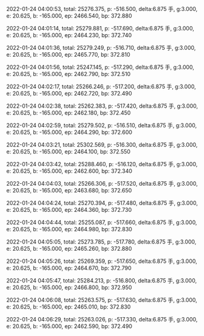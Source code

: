 2022-01-24 04:00:53, total: 25276.375, p: -516.500, delta:6.875 手, g:3.000, e: 20.625, b: -165.000, ep: 2466.540, bp: 372.880

2022-01-24 04:01:14, total: 25279.881, p: -517.690, delta:6.875 手, g:3.000, e: 20.625, b: -165.000, ep: 2464.230, bp: 372.740

2022-01-24 04:01:36, total: 25279.249, p: -516.710, delta:6.875 手, g:3.000, e: 20.625, b: -165.000, ep: 2465.770, bp: 372.810

2022-01-24 04:01:56, total: 25247.145, p: -517.290, delta:6.875 手, g:3.000, e: 20.625, b: -165.000, ep: 2462.790, bp: 372.510

2022-01-24 04:02:17, total: 25266.246, p: -517.200, delta:6.875 手, g:3.000, e: 20.625, b: -165.000, ep: 2462.720, bp: 372.490

2022-01-24 04:02:38, total: 25262.383, p: -517.420, delta:6.875 手, g:3.000, e: 20.625, b: -165.000, ep: 2462.180, bp: 372.450

2022-01-24 04:02:59, total: 25279.502, p: -516.510, delta:6.875 手, g:3.000, e: 20.625, b: -165.000, ep: 2464.290, bp: 372.600

2022-01-24 04:03:21, total: 25302.569, p: -516.300, delta:6.875 手, g:3.000, e: 20.625, b: -165.000, ep: 2464.100, bp: 372.550

2022-01-24 04:03:42, total: 25288.460, p: -516.120, delta:6.875 手, g:3.000, e: 20.625, b: -165.000, ep: 2462.600, bp: 372.340

2022-01-24 04:04:03, total: 25266.306, p: -517.520, delta:6.875 手, g:3.000, e: 20.625, b: -165.000, ep: 2463.680, bp: 372.650

2022-01-24 04:04:24, total: 25270.394, p: -517.480, delta:6.875 手, g:3.000, e: 20.625, b: -165.000, ep: 2464.360, bp: 372.730

2022-01-24 04:04:44, total: 25255.087, p: -517.660, delta:6.875 手, g:3.000, e: 20.625, b: -165.000, ep: 2464.980, bp: 372.830

2022-01-24 04:05:05, total: 25273.785, p: -517.780, delta:6.875 手, g:3.000, e: 20.625, b: -165.000, ep: 2465.260, bp: 372.880

2022-01-24 04:05:26, total: 25269.359, p: -517.650, delta:6.875 手, g:3.000, e: 20.625, b: -165.000, ep: 2464.670, bp: 372.790

2022-01-24 04:05:47, total: 25284.213, p: -516.800, delta:6.875 手, g:3.000, e: 20.625, b: -165.000, ep: 2466.800, bp: 372.950

2022-01-24 04:06:08, total: 25263.575, p: -517.630, delta:6.875 手, g:3.000, e: 20.625, b: -165.000, ep: 2465.010, bp: 372.830

2022-01-24 04:06:29, total: 25263.026, p: -517.330, delta:6.875 手, g:3.000, e: 20.625, b: -165.000, ep: 2462.590, bp: 372.490